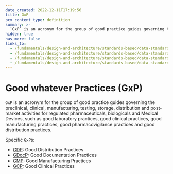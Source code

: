 ```yaml
---
date_created: 2022-12-11T17:19:56
title: GxP
pcx_content_type: definition
summary: >-
  `GxP` is an acronym for the group of good practice guides governing the preclinical, clinical, manufacturing, testing, storage, distribution and post-market activities for regulated pharmaceuticals, biologicals and Medical Devices, such as good laboratory practices, good clinical practices, good manufacturing practices, good pharmacovigilance practices and good distribution practices.
hidden: true
has_more: false
links_to:
  - /fundamentals/design-and-architecture/standards-based/data-standards/gdp
  - /fundamentals/design-and-architecture/standards-based/data-standards/gdocp
  - /fundamentals/design-and-architecture/standards-based/data-standards/gmp
  - /fundamentals/design-and-architecture/standards-based/data-standards/gcp
---
```


# Good whatever Practices (GxP)

`GxP` is an acronym for the group of good practice guides governing the preclinical, clinical, manufacturing, testing, storage, distribution and post-market activities for regulated pharmaceuticals, biologicals and Medical Devices, such as good laboratory practices, good clinical practices, good manufacturing practices, good pharmacovigilance practices and good distribution practices.

Specific `GxP`s:

- [GDP](/fundamentals/design-and-architecture/standards-based/data-standards/gdp): Good Distribution Practices
- [GDocP](/fundamentals/design-and-architecture/standards-based/data-standards/gdocp): Good Documentation Practices
- [GMP](/fundamentals/design-and-architecture/standards-based/data-standards/gmp): Good Manufacturing Practices
- [GCP](/fundamentals/design-and-architecture/standards-based/data-standards/gcp): Good Clinical Practices
